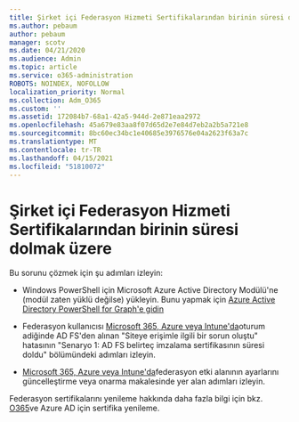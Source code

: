 ```yaml
---
title: Şirket içi Federasyon Hizmeti Sertifikalarından birinin süresi dolmak üzere
ms.author: pebaum
author: pebaum
manager: scotv
ms.date: 04/21/2020
ms.audience: Admin
ms.topic: article
ms.service: o365-administration
ROBOTS: NOINDEX, NOFOLLOW
localization_priority: Normal
ms.collection: Adm_O365
ms.custom: ''
ms.assetid: 172084b7-68a1-42a5-944d-2e871eaa2972
ms.openlocfilehash: 45a679e83aa8f07d65d2e7e84d7eb2a2b5a721e8
ms.sourcegitcommit: 8bc60ec34bc1e40685e3976576e04a2623f63a7c
ms.translationtype: MT
ms.contentlocale: tr-TR
ms.lasthandoff: 04/15/2021
ms.locfileid: "51810072"
---
```

# <a name="one-of-your-on-premises-federation-service-certificates-is-expiring"></a>Şirket içi Federasyon Hizmeti Sertifikalarından birinin süresi dolmak üzere

Bu sorunu çözmek için şu adımları izleyin:
  
- Windows PowerShell için Microsoft Azure Active Directory Modülü'ne (modül zaten yüklü değilse) yükleyin. Bunu yapmak için [Azure Active Directory PowerShell for Graph'e gidin ](https://docs.microsoft.com/powershell/azure/active-directory/install-adv2?view=azureadps-2.0)
    
- Federasyon kullanıcısı [Microsoft 365, Azure veya Intune'da](https://support.microsoft.com/help/2713898/there-was-a-problem-accessing-the-site-error-from-ad-fs-when-a-federat)oturum adiğinde AD FS'den alınan "Siteye erişimle ilgili bir sorun oluştu" hatasının "Senaryo 1: AD FS belirteç imzalama sertifikasının süresi doldu" bölümündeki adımları izleyin.
    
- [Microsoft 365, Azure veya Intune'da](https://support.microsoft.com/help/2647048/how-to-update-or-repair-the-settings-of-a-federated-domain-in-office-3)federasyon etki alanının ayarlarını güncelleştirme veya onarma makalesinde yer alan adımları izleyin.
    
Federasyon sertifikalarını yenileme hakkında daha fazla bilgi için bkz. [O365](https://docs.microsoft.com/azure/active-directory/connect/active-directory-aadconnect-o365-certs)ve Azure AD için sertifika yenileme.
  

